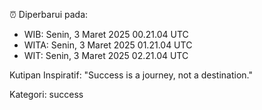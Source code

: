 ⏰ Diperbarui pada:
- WIB: Senin, 3 Maret 2025 00.21.04 UTC
- WITA: Senin, 3 Maret 2025 01.21.04 UTC
- WIT: Senin, 3 Maret 2025 02.21.04 UTC

Kutipan Inspiratif:
"Success is a journey, not a destination."


Kategori: success

